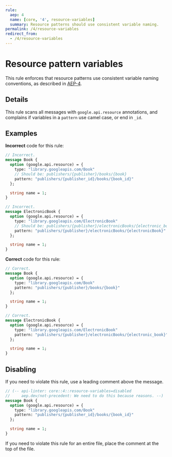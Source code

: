 ```yaml
---
rule:
  aep: 4
  name: [core, '4', resource-variables]
  summary: Resource patterns should use consistent variable naming.
permalink: /4/resource-variables
redirect_from:
  - /4/resource-variables
---
```


# Resource pattern variables

This rule enforces that resource patterns use consistent variable naming
conventions, as described in [AEP-4][].

## Details

This rule scans all messages with `google.api.resource` annotations, and
complains if variables in a `pattern` use camel case, or end in `_id`.

## Examples

**Incorrect** code for this rule:

```proto
// Incorrect.
message Book {
  option (google.api.resource) = {
    type: "library.googleapis.com/Book"
    // Should be: publishers/{publisher}/books/{book}
    pattern: "publishers/{publisher_id}/books/{book_id}"
  };

  string name = 1;
}
```

```proto
// Incorrect.
message ElectronicBook {
  option (google.api.resource) = {
    type: "library.googleapis.com/ElectronicBook"
    // Should be: publishers/{publisher}/electronicBooks/{electronic_book}
    pattern: "publishers/{publisher}/electronicBooks/{electronicBook}"
  };

  string name = 1;
}
```

**Correct** code for this rule:

```proto
// Correct.
message Book {
  option (google.api.resource) = {
    type: "library.googleapis.com/Book"
    pattern: "publishers/{publisher}/books/{book}"
  };

  string name = 1;
}
```

```proto
// Correct.
message ElectronicBook {
  option (google.api.resource) = {
    type: "library.googleapis.com/ElectronicBook"
    pattern: "publishers/{publisher}/electronicBooks/{electronic_book}"
  };

  string name = 1;
}
```

## Disabling

If you need to violate this rule, use a leading comment above the message.

```proto
// (-- api-linter: core::4::resource-variables=disabled
//     aep.dev/not-precedent: We need to do this because reasons. --)
message Book {
  option (google.api.resource) = {
    type: "library.googleapis.com/Book"
    pattern: "publishers/{publisher_id}/books/{book_id}"
  };

  string name = 1;
}
```

If you need to violate this rule for an entire file, place the comment at the
top of the file.

[aep-4]: http://aep.dev/4
[aep.dev/not-precedent]: https://aep.dev/not-precedent
